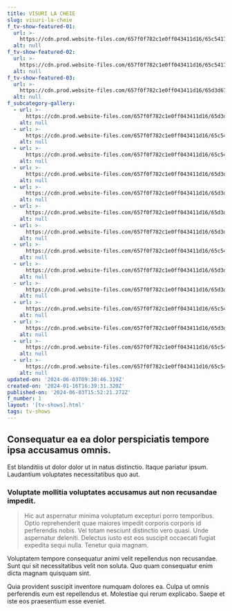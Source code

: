```yaml
---
title: VISURI LA CHEIE
slug: visuri-la-cheie
f_tv-show-featured-01:
  url: >-
    https://cdn.prod.website-files.com/657f0f782c1e0ff043411d16/65c5417257ade6bf9b87b584_938A9614.JPG
  alt: null
f_tv-show-featured-02:
  url: >-
    https://cdn.prod.website-files.com/657f0f782c1e0ff043411d16/65c541786b5d85173d26bd51_938A9521.JPG
  alt: null
f_tv-show-featured-03:
  url: >-
    https://cdn.prod.website-files.com/657f0f782c1e0ff043411d16/65d3d672679da70ba9e327c5_938A7424.JPG
  alt: null
f_subcategory-gallery:
  - url: >-
      https://cdn.prod.website-files.com/657f0f782c1e0ff043411d16/65d3d672679da70ba9e327c5_938A7424.JPG
    alt: null
  - url: >-
      https://cdn.prod.website-files.com/657f0f782c1e0ff043411d16/65c541786b5d85173d26bd51_938A9521.JPG
    alt: null
  - url: >-
      https://cdn.prod.website-files.com/657f0f782c1e0ff043411d16/65c541910f0565659a346fef_938A9921.JPG
    alt: null
  - url: >-
      https://cdn.prod.website-files.com/657f0f782c1e0ff043411d16/65d3d5c1a0619dedc4f71e6c_938A7390.JPG
    alt: null
  - url: >-
      https://cdn.prod.website-files.com/657f0f782c1e0ff043411d16/65d3d67285c839619e264c41_938A7328.JPG
    alt: null
  - url: >-
      https://cdn.prod.website-files.com/657f0f782c1e0ff043411d16/65d3d672c1600537cea76422_938A7356.JPG
    alt: null
  - url: >-
      https://cdn.prod.website-files.com/657f0f782c1e0ff043411d16/65d3d6729117bb9287efa552_938A7363.JPG
    alt: null
  - url: >-
      https://cdn.prod.website-files.com/657f0f782c1e0ff043411d16/65c5417f4343819c750670e3_938A9421.JPG
    alt: null
  - url: >-
      https://cdn.prod.website-files.com/657f0f782c1e0ff043411d16/65d3d6729abb13612d064f06_938A7365.JPG
    alt: null
  - url: >-
      https://cdn.prod.website-files.com/657f0f782c1e0ff043411d16/65d3d5c106057c212a7890c9_938A7519.JPG
    alt: null
  - url: >-
      https://cdn.prod.website-files.com/657f0f782c1e0ff043411d16/65c5419173bb9f69b0022385_938A4979.JPG
    alt: null
  - url: >-
      https://cdn.prod.website-files.com/657f0f782c1e0ff043411d16/65d3d672ef002fade4bf9f8d_938A7412.JPG
    alt: null
  - url: >-
      https://cdn.prod.website-files.com/657f0f782c1e0ff043411d16/65c541900d833235468c2a19_938A4767.JPG
    alt: null
  - url: >-
      https://cdn.prod.website-files.com/657f0f782c1e0ff043411d16/65c5419d19f02274624e5d71_938A4742.JPG
    alt: null
updated-on: '2024-06-03T09:38:46.319Z'
created-on: '2024-01-16T16:39:31.320Z'
published-on: '2024-06-03T15:52:21.272Z'
f_number: 1
layout: '[tv-shows].html'
tags: tv-shows
---
```


Consequatur ea ea dolor perspiciatis tempore ipsa accusamus omnis.
------------------------------------------------------------------

Est blanditiis ut dolor dolor ut in natus distinctio. Itaque pariatur ipsum. Laudantium voluptates necessitatibus quo aut.

### Voluptate mollitia voluptates accusamus aut non recusandae impedit.

> Hic aut aspernatur minima voluptatum excepturi porro temporibus. Optio reprehenderit quae maiores impedit corporis corporis id perferendis nobis. Vel totam nesciunt distinctio vero quasi. Unde aspernatur deleniti. Delectus iusto est eos suscipit occaecati fugiat expedita sequi nulla. Tenetur quia magnam.

Voluptatem tempore consequatur animi velit repellendus non recusandae. Sunt qui sit necessitatibus velit non soluta. Quo quam consequatur enim dicta magnam quisquam sint.

Quia provident suscipit inventore numquam dolores ea. Culpa ut omnis perferendis eum est repellendus et. Molestiae qui rerum explicabo. Saepe et iste eos praesentium esse eveniet.
